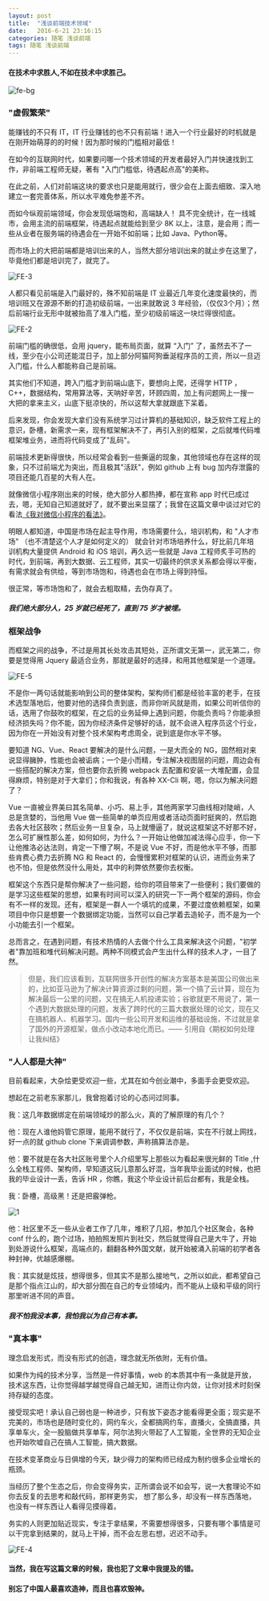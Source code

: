 ```yaml
---
layout: post
title:  "浅谈前端技术领域"
date:   2016-6-21 23:16:15
categories: 随笔 浅谈前端
tags: 随笔 浅谈前端
---
```

#### 在技术中求胜人,不如在技术中求胜己。

![fe-bg](https://i.imgur.com/ppgSvTP.jpg)

### "虚假繁荣"


能赚钱的不只有 IT，IT 行业赚钱的也不只有前端！进入一个行业最好的时机就是在刚开始萌芽的的时候！因为那时候的门槛相对最低！

在如今的互联网时代，如果要问哪一个技术领域的开发者最好入门并快速找到工作，非前端工程师无疑，著有 "入门门槛低，待遇起点高"的美称。

在此之前，人们对前端这块的要求也只是能用就行，很少会在上面去细致、深入地建立一套完善体系，所以水平难免参差不齐。

而如今纵观前端领域，你会发现低端饱和，高端缺人！ 具不完全统计，在一线城市，会用主流的前端框架，待遇起点就能给到至少 8K 以上，注意，是会用；而一些从业者在服务端的待遇会在一开始不如前端；比如 Java、Python等。

而市场上的大把前端都是培训出来的人，当然大部分培训出来的就止步在这里了，毕竟他们都是培训完了，就完了。

![FE-3](http://i.imgur.com/YeXkI2L.jpg)

人都只看见前端是入门最好的，殊不知前端是 IT 业最近几年变化速度最快的，而培训班又在源源不断的打造初级前端，一出来就敢说 3 年经验，（仅仅3个月）；然后前端行业无形中就被抬高了准入门槛，至少初级前端这一块烂得很彻底。


![FE-2](http://i.imgur.com/foFn2Ew.jpg)

前端门槛的确很低，会用 jquery，能布局页面，就算 “入门” 了，虽然去不了一线，至少在小公司还能混日子，加上部分阿猫阿狗垂涎程序员的工资，所以一旦迈入门槛，什么人都能称自己是前端。

其实他们不知道，跨入门槛才到前端山底下，要想向上爬，还得学 HTTP ，C++，数据结构，常用算法等，天呐好辛苦，环顾四周，加上有问题网上一搜一大把的拿来主义，山底下挺凉快的，所以这帮大拿就跟底下呆着。

后来发现，你会发现大拿们没有系统学习过计算机的基础知识，缺乏软件工程上的意识，卧槽，新需求一来，现有框架解决不了，再引入别的框架，之后就堆代码堆框架堆业务，进而将代码变成了"乱码"。

前端技术更新得很快，所以经常会看到一些撕逼的现象，其他领域也存在这样的现象，只不过前端尤为突出，而且极其"活跃"，例如 github 上有 bug 加内存泄露的项目还能几百星的大有人在。

就像微信小程序刚出来的时候，绝大部分人都热捧，都在宣称 app 时代已成过去，嗯，无知自己知道就好了，就不要出来显摆了；我曾在这篇文章中谈过对它的看法[《我对微信小程序的看法》](http://fsux.me/%E9%9A%8F%E7%AC%94/2016/12/19/My-view-on-the-WeChat-applet.html)。


明眼人都知道，中国是市场在起主导作用，市场需要什么，培训机构，和 "人才市场" （也不清楚这个人才是如何定义的） 就会针对市场培养什么，好比前几年培训机构大量提供 Android 和 iOS 培训，再久远一些就是 Java 工程师炙手可热的时代，到前端，再到大数据、云工程师，其实一切最终的供求关系都会得以平衡，有需求就会有供给，等到市场饱和，待遇也会在市场上得到持恒。

很正常，等市场饱和了，就会去粗取精，去伪存真了。

##### 我们绝大部分人，25 岁就已经死了，直到 75 岁才被埋。

### 框架战争

而框架之间的战争，不过是用其长处攻击其短处，正所谓文无第一，武无第二，你要是觉得用 Jquery 最适合业务，那就是最好的选择，和用其他框架是一个道理。

![FE-5](http://i.imgur.com/D8i9Gqk.jpg)

不是你一两句话就能影响到公司的整体架构，架构师们都是经验丰富的老手，在技术选型落地后，他要对他的选择负责到底，而非你听风就是雨，如果公司听信你的话，选用了你鼓吹的框架，在之后的业务延伸上遇到问题，你能负责吗？你能承担经济损失吗？你不能，因为你经济条件足够好的话，就不会进入程序员这个行业，因为你在一开始没有对整个技术架构考虑周全，说到底是你水平不够。

要知道 NG、Vue、React 要解决的是什么问题，一是大而全的 NG，固然相对来说显得臃肿，性能也会被诟病；一个是小而精，专注解决视图层的问题，周边会有一些搭配的解决方案，但也要你去折腾 webpack 去配置和安装一大堆配置，会显得麻烦，特别是对于大拿们；你和我说，有各种 XX-Cli 啊，嗯，你以为解决问题了？

Vue 一直被业界美曰其名简单、小巧、易上手，其他两家学习曲线相对陡峭，人总是贪婪的，当他用 Vue 做一些简单的单页应用或者活动页面时挺爽的，然后跑去各大社区鼓吹；然后业务一旦复杂，马上就懵逼了，就说这框架这不好那不好，怎么可扩展性那么差，如何如何，为什么？一开始让他做加减法得心应手，你一下让他推洛必达法则，肯定一下懵了啊，不是说 Vue 不好，而是他水平不够，而那些肯费心费力去折腾 NG 和 React 的，会慢慢累积对框架的认识，进而业务来了也不怕，但是依然没什么用处，其中的利弊依然要你去权衡。

框架这个东西只是帮你解决了一些问题，给你的项目带来了一些便利；我们要做的是学习这些框架的思想，如果有时间可以深入的研究一下一两个框架的源码，你会有不一样的发现。还有，框架是一群人一个填坑的成果，不要过度依赖框架，如果项目中你只是想要一个数据绑定功能，当然可以自己学着去造轮子，而不是为一个小功能去引一个框架。

总而言之，在遇到问题，有技术热情的人去做个什么工具来解决这个问题，"初学者"靠加班和堆代码解决问题。两种不同模式会产生出什么样的技术人才，一目了然。

> 但是，我们应该看到，互联网很多开创性的解决方案基本是美国公司做出来的，比如亚马逊为了解决计算资源过剩的问题，第一个搞了云计算，现在为解决最后一公里的问题，又在搞无人机投递实验；谷歌就更不用说了，第一个遇到大数据处理的问题，发表了跨时代的三篇大数据处理的论文，现在又在搞机器人、机器学习。国内一些公司开发和运维的基础设施，不过就是拿了国外的开源框架，做点小改动本地化而已。—— 引用自《期权如何处理让我纠结》



### "人人都是大神"

目前看起来，大杂烩更受欢迎一些，尤其在如今创业潮中，多面手会更受欢迎。

想起在之前老东家那儿，我曾抱着讨论的心态问过同事。

我：这几年数据绑定在前端领域炒的那么火，真的了解原理的有几个？

他：现在人谁他妈管它原理，能用不就行了，不仅仅是前端，实在不行就上网找，好一点的就 github clone 下来调调参数，声称搞算法亦是。

他：要不就是在各大社区账号里个人介绍里写上那些以为看起来很光鲜的 Title ,什么全栈工程师、架构师，早知道这玩儿意那么好混，当年我毕业面试的时候，也把我的毕业设计一丢，告诉 HR ，你瞧，我这个毕业设计前后台都有，我是全栈。

我：卧槽，高级黑！还是把霰弹枪。

![1](http://i.imgur.com/JAMQxEF.jpg)

他：社区里不乏一些从业者工作了几年，堆积了几招，参加几个社区聚会，各种 conf 什么的，跑个过场，拍拍照发照片到社交，然后就觉得自己是大牛了，开始到处游说什么框架，高端点的，翻翻各种外国文献，就开始被涌入前端的初学者各种封神，优越感爆棚。

我：其实就是炫技，想得很多，但其实不是那么接地气，之所以如此，都希望自己是那个指点江山的，却大部分囿在自己的专业领域内，而不能从上级和平级的同行那里听进不同的声音。

##### 我不怕我没本事，我怕我以为自己有本事。

### "真本事"

理念启发形式，而没有形式的创造，理念就无所依附，无有价值。

如果作为纯的技术分享，当然是一件好事情，web 的本质其中有一条就是开放，技术这东西，让你觉得越学越觉得自己越无知，进而让你内敛，让你对技术时刻保持存疑的态度。

接受现实吧！承认自己弱也是一种进步，只有放下姿态才能看得更全面；现实是不完美的，市场也是随时变化的，网约车火，全都搞网约车，直播火，全搞直播，共享单车火，全一股脑做共享单车，阿尔法狗火带起了人工智能，全世界的无知企业也开始吹嘘自己在搞人工智能，搞大数据。


在技术变革商业与日俱增的今天，缺少得力的架构师已经成为制约很多企业增长的瓶颈。

当经历了整个生态之后，你会变得务实，正所谓会说不如会写，说一大套理论不如你去反复的去思考和敲代码，那样更务实， 想了那么多，却没有一样东西落地， 也没有一样东西让人看得见摸得着。

务实的人则更加贴近现实，专注于拿结果，不需要想得很多，只要有哪个事情是可以干完拿到结果的，就马上干掉，而不会左思右想，迟迟不动手。


![FE-4](http://i.imgur.com/fngCGXO.jpg)


#### 当然，我在写这篇文章的时候，我也犯了文章中我提及的错。

#### 别忘了中国人最喜欢造神，而且也喜欢毁神。












